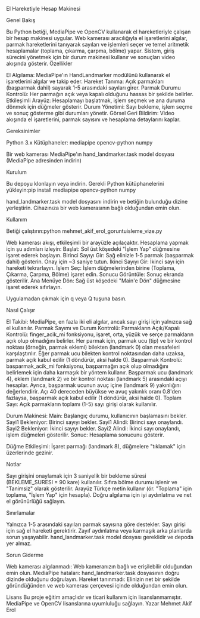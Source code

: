 El Hareketiyle Hesap Makinesi

Genel Bakış

Bu Python betiği, MediaPipe ve OpenCV kullanarak el hareketleriyle çalışan bir hesap makinesi uygular. Web kamerası aracılığıyla el işaretlerini algılar, parmak hareketlerini tanıyarak sayıları ve işlemleri seçer ve temel aritmetik hesaplamalar (toplama, çıkarma, çarpma, bölme) yapar. Sistem, giriş sürecini yönetmek için bir durum makinesi kullanır ve sonuçları video akışında gösterir.
Özellikler

El Algılama: MediaPipe'ın HandLandmarker modülünü kullanarak el işaretlerini algılar ve takip eder.
Hareket Tanıma: Açık parmakları (başparmak dahil) sayarak 1-5 arasındaki sayıları girer.
Parmak Durumu Kontrolü: Her parmağın açık veya kapalı olduğunu hassas bir şekilde belirler.
Etkileşimli Arayüz: Hesaplamayı başlatmak, işlem seçmek ve ana duruma dönmek için düğmeler gösterir.
Durum Yönetimi: Sayı bekleme, işlem seçme ve sonuç gösterme gibi durumları yönetir.
Görsel Geri Bildirim: Video akışında el işaretlerini, parmak sayısını ve hesaplama detaylarını kaplar.

Gereksinimler

Python 3.x
Kütüphaneler:
mediapipe
opencv-python
numpy


Bir web kamerası
MediaPipe'ın hand_landmarker.task model dosyası (MediaPipe adresinden indirin)

Kurulum

Bu depoyu klonlayın veya indirin.
Gerekli Python kütüphanelerini yükleyin:pip install mediapipe opencv-python numpy


hand_landmarker.task model dosyasını indirin ve betiğin bulunduğu dizine yerleştirin.
Cihazınıza bir web kamerasının bağlı olduğundan emin olun.

Kullanım

Betiği çalıştırın:python mehmet_akif_erol_goruntuisleme_vize.py


Web kamerası akışı, etkileşimli bir arayüzle açılacaktır.
Hesaplama yapmak için şu adımları izleyin:
Başlat: Sol üst köşedeki "İşlem Yap" düğmesine işaret ederek başlayın.
Birinci Sayıyı Gir: Sağ elinizle 1-5 parmak (başparmak dahil) gösterin. Onay için ~3 saniye tutun.
İkinci Sayıyı Gir: İkinci sayı için hareketi tekrarlayın.
İşlem Seç: İşlem düğmelerinden birine (Toplama, Çıkarma, Çarpma, Bölme) işaret edin.
Sonucu Görüntüle: Sonuç ekranda gösterilir.
Ana Menüye Dön: Sağ üst köşedeki "Main'e Dön" düğmesine işaret ederek sıfırlayın.


Uygulamadan çıkmak için q veya Q tuşuna basın.

Nasıl Çalışır

El Takibi: MediaPipe, en fazla iki eli algılar, ancak sayı girişi için yalnızca sağ el kullanılır.
Parmak Sayımı ve Durum Kontrolü:
Parmakların Açık/Kapalı Kontrolü: finger_acik_mi fonksiyonu, işaret, orta, yüzük ve serçe parmakların açık olup olmadığını belirler. Her parmak için, parmak ucu (tip) ve bir kontrol noktası (örneğin, parmak eklemi) bilekten (landmark 0) olan mesafeleri karşılaştırılır. Eğer parmak ucu bilekten kontrol noktasından daha uzaksa, parmak açık kabul edilir (1 döndürür, aksi halde 0).
Başparmak Kontrolü: basparmak_acik_mi fonksiyonu, başparmağın açık olup olmadığını belirlemek için daha karmaşık bir yöntem kullanır. Başparmak ucu (landmark 4), eklem (landmark 2) ve bir kontrol noktası (landmark 5) arasındaki açıyı hesaplar. Ayrıca, başparmak ucunun avuç içine (landmark 9) yakınlığını değerlendirir. Açı 40 dereceden büyükse ve avuç yakınlık oranı 0.8'den fazlaysa, başparmak açık kabul edilir (1 döndürür, aksi halde 0).
Toplam Sayı: Açık parmakların toplamı (1-5) sayı girişi olarak kullanılır.


Durum Makinesi:
Main: Başlangıç durumu, kullanıcının başlamasını bekler.
Sayi1 Bekleniyor: Birinci sayıyı bekler.
Sayi1 Alindi: Birinci sayı onaylandı.
Sayi2 Bekleniyor: İkinci sayıyı bekler.
Sayi2 Alindi: İkinci sayı onaylandı, işlem düğmeleri gösterilir.
Sonuc: Hesaplama sonucunu gösterir.


Düğme Etkileşimi: İşaret parmağı (landmark 8), düğmelere "tıklamak" için üzerlerinde gezinir.

Notlar

Sayı girişini onaylamak için 3 saniyelik bir bekleme süresi (BEKLEME_SURESI = 90 kare) kullanılır.
Sıfıra bölme durumu işlenir ve "Tanimsiz" olarak gösterilir.
Arayüz Türkçe metin kullanır (ör. "Toplama" için toplama, "İşlem Yap" için hesapla).
Doğru algılama için iyi aydınlatma ve net el görünürlüğü sağlayın.

Sınırlamalar

Yalnızca 1-5 arasındaki sayıları parmak sayısına göre destekler.
Sayı girişi için sağ el hareketi gerektirir.
Zayıf aydınlatma veya karmaşık arka planlarda sorun yaşayabilir.
hand_landmarker.task model dosyası gereklidir ve depoda yer almaz.

Sorun Giderme

Web kamerası algılanmadı: Web kameranızın bağlı ve erişilebilir olduğundan emin olun.
MediaPipe hataları: hand_landmarker.task dosyasının doğru dizinde olduğunu doğrulayın.
Hareket tanınmadı: Elinizin net bir şekilde göründüğünden ve web kamerası çerçevesi içinde olduğundan emin olun.

Lisans
Bu proje eğitim amaçlıdır ve ticari kullanım için lisanslanmamıştır. MediaPipe ve OpenCV lisanslarına uyumluluğu sağlayın.
Yazar
Mehmet Akif Erol
